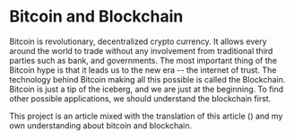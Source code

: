 # Bitcoin and Blockchain 
Bitcoin is revolutionary, decentralized crypto currency. It allows every around the world to trade without any involvement from traditional third parties such as bank, and governments. The most important thing of the Bitcoin hype is that it leads us to the new era -- the internet of trust. The technology behind Bitcoin making all this possible is called the Blockchain. Bitcoin is just a tip of the iceberg, and we are just at the beginning. To find other possible applications, we should understand the blockchain first.

This project is an article mixed with the translation of this article () and my own understanding about bitcoin and blockchain.

